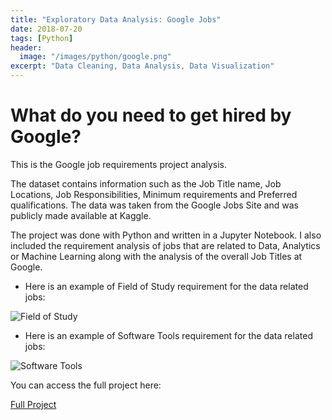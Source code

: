 ```yaml
---
title: "Exploratory Data Analysis: Google Jobs"
date: 2018-07-20
tags: [Python]
header:
  image: "/images/python/google.png"
excerpt: "Data Cleaning, Data Analysis, Data Visualization"
---
```


# What do you need to get hired by Google?
This is the Google job requirements project analysis.

The dataset contains information such as the Job Title name, Job Locations, Job Responsibilities, Minimum requirements and Preferred qualifications. The data was taken from the Google Jobs Site and was publicly made available at Kaggle.  

The project was done with Python and written in a Jupyter Notebook. I also included the requirement analysis of jobs that are related to Data, Analytics or Machine Learning along with the analysis of the overall Job Titles at Google.

* Here is an example of Field of Study requirement for the data related jobs:
<img src="{{ site.url }}{{ site.baseurl }}/images/python/fieldofstudy.png" alt="Field of Study">

* Here is an example of Software Tools requirement for the data related jobs:
<img src="{{ site.url }}{{ site.baseurl }}/images/python/softwaretools.png" alt="Software Tools">

You can access the full project here:

[Full Project](https://github.com/adrianromano/Google-Jobs-Exploratory-Data-Analysis)
